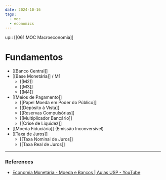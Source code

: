 ```yaml
---
date: 2024-10-16
tags:
  - moc
  - economics
---
```


up:: [[061 MOC Macroeconomia]]

# Fundamentos
- [[Banco Central]]
- [[Base Monetária]] / M1
	- [[M2]]
	- [[M3]]
	- [[M4]]
- [[Meios de Pagamento]]
	- [[Papel Moeda em Poder do Público]]
	- [[Depósito à Vista]]
	- [[Reservas Compulsórias]]
	- [[Multiplicador Bancário]]
	- [[Crise de Liquidez]]
- [[Moeda Fiduciária]] (Emissão Inconversível)
- [[Taxa de Juros]]
	- [[Taxa Nominal de Juros]]
	- [[Taxa Real de Juros]]


---
### References
- [Economia Monetária - Moeda e Bancos | Aulas USP - YouTube](https://www.youtube.com/playlist?list=PLAudUnJeNg4vWPm7Au0XhkoS58yHprEvN)